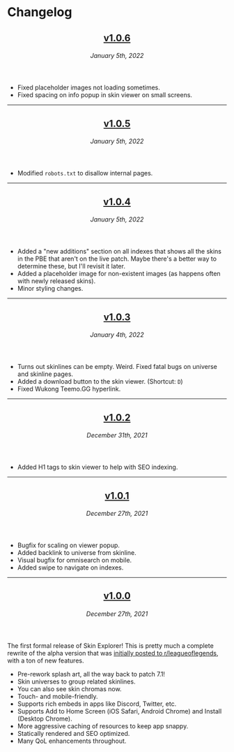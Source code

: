 # Changelog

<header>

## [v1.0.6](https://github.com/preyneyv/lol-skin-explorer/tree/v1.0.6)

###### January 5th, 2022

</header>

- Fixed placeholder images not loading sometimes.
- Fixed spacing on info popup in skin viewer on small screens.

---

<header>

## [v1.0.5](https://github.com/preyneyv/lol-skin-explorer/tree/v1.0.5)

###### January 5th, 2022

</header>

- Modified `robots.txt` to disallow internal pages.

---

<header>

## [v1.0.4](https://github.com/preyneyv/lol-skin-explorer/tree/v1.0.4)

###### January 5th, 2022

</header>

- Added a "new additions" section on all indexes that shows all the skins in
  the PBE that aren't on the live patch. Maybe there's a better way to
  determine these, but I'll revisit it later.
- Added a placeholder image for non-existent images (as happens often with
  newly released skins).
- Minor styling changes.

---

<header>

## [v1.0.3](https://github.com/preyneyv/lol-skin-explorer/tree/v1.0.3)

###### January 4th, 2022

</header>

- Turns out skinlines can be empty. Weird. Fixed fatal bugs on universe and
  skinline pages.
- Added a download button to the skin viewer. (Shortcut: `D`)
- Fixed Wukong Teemo.GG hyperlink.

---

<header>

## [v1.0.2](https://github.com/preyneyv/lol-skin-explorer/tree/v1.0.2)

###### December 31th, 2021

</header>

- Added H1 tags to skin viewer to help with SEO indexing.

---

<header>

## [v1.0.1](https://github.com/preyneyv/lol-skin-explorer/tree/v1.0.1)

###### December 27th, 2021

</header>

- Bugfix for scaling on viewer popup.
- Added backlink to universe from skinline.
- Visual bugfix for omnisearch on mobile.
- Added swipe to navigate on indexes.

---

<header>

## [v1.0.0](https://github.com/preyneyv/lol-skin-explorer/tree/v1.0.0)

###### December 27th, 2021

</header>

The first formal release of Skin Explorer! This is pretty much a complete
rewrite of the alpha version that was [initially posted to r/leagueoflegends](https://www.reddit.com/r/leagueoflegends/comments/r7c0ir/i_made_skin_explorer_an_online_skin_splash_art/), with a ton of new features.

- Pre-rework splash art, all the way back to patch 7.1!
- Skin universes to group related skinlines.
- You can also see skin chromas now.
- Touch- and mobile-friendly.
- Supports rich embeds in apps like Discord, Twitter, etc.
- Supports Add to Home Screen (iOS Safari, Android Chrome) and Install (Desktop Chrome).
- More aggressive caching of resources to keep app snappy.
- Statically rendered and SEO optimized.
- Many QoL enhancements throughout.
